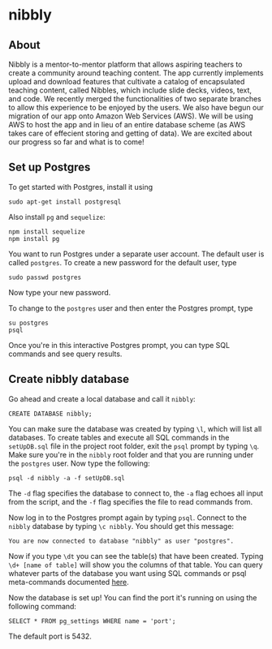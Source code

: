 # nibbly

## About
Nibbly is a mentor-to-mentor platform that allows aspiring teachers to create a community around teaching content. The app currently implements upload and download features that cultivate a catalog of encapsulated teaching content, called Nibbles, which include slide decks, videos, text, and code. We recently merged the functionalities of two separate branches to allow this experience to be enjoyed by the users.
We also have begun our migration of our app onto Amazon Web Services (AWS). We will be using AWS to host the app and in lieu of an entire database scheme (as AWS takes care of effecient storing and getting of data). We are excited about our progress so far and what is to come!

## Set up Postgres

To get started with Postgres, install it using

	sudo apt-get install postgresql

Also install `pg` and `sequelize`:

	npm install sequelize
	npm install pg

You want to run Postgres under a separate user account. The default user is called ```postgres```. To create a new password for the default user, type

	sudo passwd postgres

Now type your new password.

To change to the `postgres` user and then enter the Postgres prompt, type

	su postgres
	psql

Once you're in this interactive Postgres prompt, you can type SQL commands and see query results.

## Create nibbly database

Go ahead and create a local database and call it `nibbly`:

	CREATE DATABASE nibbly;

You can make sure the database was created by typing `\l`, which will list all databases. To create tables and execute all SQL commands in the `setUpDB.sql` file in the project root folder, exit the `psql` prompt by typing `\q`. Make sure you're in the `nibbly` root folder and that you are running under the `postgres` user. Now type the following:
	
	psql -d nibbly -a -f setUpDB.sql

The `-d` flag specifies the database to connect to, the `-a` flag echoes all input from the script, and the `-f` flag specifies the file to read commands from.

Now log in to the Postgres prompt again by typing `psql`. Connect to the `nibbly` database by typing `\c nibbly`. You should get this message:

	You are now connected to database "nibbly" as user "postgres".

Now if you type `\dt` you can see the table(s) that have been created. Typing `\d+ [name of table]` will show you the columns of that table. You can query whatever parts of the database you want using SQL commands or psql meta-commands documented [here](https://www.postgresql.org/docs/current/static/app-psql.html).

Now the database is set up! You can find the port it's running on using the following command:

	SELECT * FROM pg_settings WHERE name = 'port';

The default port is 5432.
